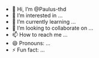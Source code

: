 - 👋 Hi, I’m @Paulus-thd
- 👀 I’m interested in ...
- 🌱 I’m currently learning ...
- 💞️ I’m looking to collaborate on ...
- 📫 How to reach me ...
- 😄 Pronouns: ...
- ⚡ Fun fact: ...

<!---
Paulus-thd/Paulus-thd is a ✨ special ✨ repository because its `README.md` (this file) appears on your GitHub profile.
You can click the Preview link to take a look at your changes.
--->
